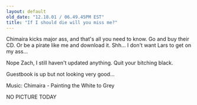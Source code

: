 ```yaml
---
layout: default
old_date: "12.18.01 / 06.49.45PM EST"
title: "If I should die will you miss me?"
---
```


Chimaira kicks major ass, and that's all you need to know. Go and buy their
CD. Or be a pirate like me and download it. Shh... I don't want Lars to get on
my ass...

Nope Zach, I still haven't updated anything. Quit your bitching black.

Guestbook is up but not looking very good... 

Music: Chimaira - Painting the White to Grey

NO PICTURE TODAY
